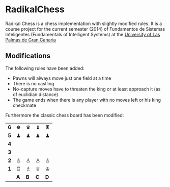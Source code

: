 RadikalChess
============

Radikal Chess is a chess implementation with slightly modified rules.
It is a course project for the current semester (2014) of Fundamentos de Sistemas Inteligentes (Fundamentals of Intelligent Systems) at the [University of Las Palmas de Gran Canaria](www.ulpgc.es)


Modifications
-------------

The following rules have been added:
- Pawns will always move just one field at a time
- There is no castling
- No-capture moves have to threaten the king or at least approach it (as of euclidian distance)
- The game ends when there is any player with no moves left or his king checkmate

Furthermore the classic chess board has been modified:

<table>
  <tr>
  <td><strong>6</strong></td>
  <td>&#9818;</td>
  <td>&#9819;</td>
  <td>&#9821;</td>
  <td>&#9820;</td>
  </tr>
  <tr>
  <td><strong>5</strong></td>
  <td>&#9823;</td>
  <td>&#9823;</td>
  <td>&#9823;</td>
  <td>&#9823;</td>
  </tr>
  <tr>
  <td><strong>4</strong></td>
  <td>  </td>
  <td>  </td>
  <td>  </td>
  <td>  </td>
  </tr>
  <tr>
  <td><strong>3</strong></td>
  <td>  </td>
  <td>  </td>
  <td>  </td>
  <td>  </td>
  </tr>
  <tr>
  <td><strong>2</strong></td>
  <td>&#9817;</td>
  <td>&#9817;</td>
  <td>&#9817;</td>
  <td>&#9817;</td>
  </tr>
  <tr>
  <td><strong>1</strong></td>
  <td>&#9814;</td>
  <td>&#9815;</td>
  <td>&#9813;</td>
  <td>&#9812;</td>
  </tr>
  <tr>
  <td>  </td>
  <td><strong>A</strong></td>
  <td><strong>B</strong></td>
  <td><strong>C</strong></td>
  <td><strong>D</strong></td>
  </tr
</table>
